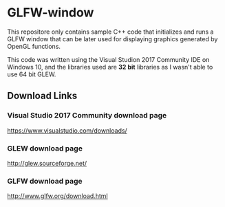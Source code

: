 # GLFW-window
This repositore only contains sample C++ code that initializes and runs a GLFW window that can be later used for
displaying graphics generated by OpenGL functions.

This code was written using the Visual Studion 2017 Community IDE on Windows 10, and the libraries used are 
**32 bit** libraries as I wasn't able to use 64 bit GLEW.

## Download Links
### Visual Studio 2017 Community download page
https://www.visualstudio.com/downloads/

### GLEW download page
http://glew.sourceforge.net/

### GLFW download page
http://www.glfw.org/download.html
